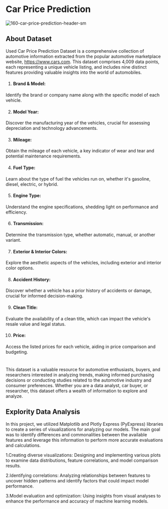 # Car Price Prediction

![160-car-price-prediction-header-sm](https://github.com/user-attachments/assets/7801638c-f3f9-44db-9f79-6394d747d9ff)

## About Dataset
Used Car Price Prediction Dataset is a comprehensive collection of automotive information extracted from the popular automotive marketplace website, https://www.cars.com. This dataset comprises 4,009 data points, each representing a unique vehicle listing, and includes nine distinct features providing valuable insights into the world of automobiles.

1. #### Brand & Model:
Identify the brand or company name along with the specific model of each vehicle.

2. #### Model Year: 
Discover the manufacturing year of the vehicles, crucial for assessing depreciation and technology advancements.

3. #### Mileage: 
Obtain the mileage of each vehicle, a key indicator of wear and tear and potential maintenance requirements.

4. #### Fuel Type:
Learn about the type of fuel the vehicles run on, whether it's gasoline, diesel, electric, or hybrid.

5. #### Engine Type:
Understand the engine specifications, shedding light on performance and efficiency.

6. #### Transmission:
Determine the transmission type, whether automatic, manual, or another variant.

7. #### Exterior & Interior Colors:
 Explore the aesthetic aspects of the vehicles, including exterior and interior color options.

8. #### Accident History:
Discover whether a vehicle has a prior history of accidents or damage, crucial for informed decision-making.

9. #### Clean Title:
Evaluate the availability of a clean title, which can impact the vehicle's resale value and legal status.

10. #### Price:
Access the listed prices for each vehicle, aiding in price comparison and budgeting.

#
This dataset is a valuable resource for automotive enthusiasts, buyers, and researchers interested in analyzing trends, making informed purchasing decisions or conducting studies related to the automotive industry and consumer preferences. Whether you are a data analyst, car buyer, or researcher, this dataset offers a wealth of information to explore and analyze.


## Explority Data Analysis 
In this project, we utilized Matplotlib and Plotly Express (PyExpress) libraries to create a series of visualizations for analyzing our models. The main goal was to identify differences and commonalities between the available features and leverage this information to perform more accurate evaluations and calculations.

1.Creating diverse visualizations: Designing and implementing various plots to examine data distributions, feature correlations, and model comparison results.

2.Identifying correlations: Analyzing relationships between features to uncover hidden patterns and identify factors that could impact model performance.

3.Model evaluation and optimization: Using insights from visual analyses to enhance the performance and accuracy of machine learning models.

